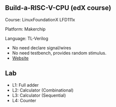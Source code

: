 ## Build-a-RISC-V-CPU (edX course)

Course: LinuxFoundationX LFD111x

Platform: Makerchip

Language: TL-Verilog


* No need declare signal/wires 
* No need testbench, provides random stimulus.
* [Website](https://www.redwoodeda.com/tl-verilog)

## Lab

* L1: Full adder
* L2: Calculator (Combinational)
* L3: Calculator (Sequential)
* L4: Counter


